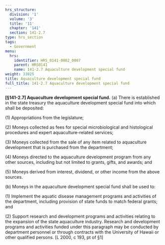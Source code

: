 ```yaml
---
hrs_structure:
  division: '1'
  volume: '3'
  title: '11'
  chapter: '141'
  section: 141-2.7
type: hrs_section
tags:
  - Government
menu:
  hrs:
    identifier: HRS_0141-0002_0007
    parent: HRS0141
    name: 141-2.7 Aquaculture development special fund
weight: 33025
title: Aquaculture development special fund
full_title: 141-2.7 Aquaculture development special fund
---
```

**[§141-2.7] Aquaculture development special fund.** (a) There is established in the state treasury the aquaculture development special fund into which shall be deposited:

(1) Appropriations from the legislature;

(2) Moneys collected as fees for special microbiological and histological procedures and expert aquaculture-related services;

(3) Moneys collected from the sale of any item related to aquaculture development that is purchased from the department;

(4) Moneys directed to the aquaculture development program from any other sources, including but not limited to grants, gifts, and awards; and

(5) Moneys derived from interest, dividend, or other income from the above sources.

(b) Moneys in the aquaculture development special fund shall be used to:

(1) Implement the aquatic disease management programs and activities of the department, including provision of state funds to match federal grants; and

(2) Support research and development programs and activities relating to the expansion of the state aquaculture industry. Research and development programs and activities funded under this paragraph may be conducted by department personnel or through contracts with the University of Hawaii or other qualified persons. [L 2000, c 193, pt of §1]